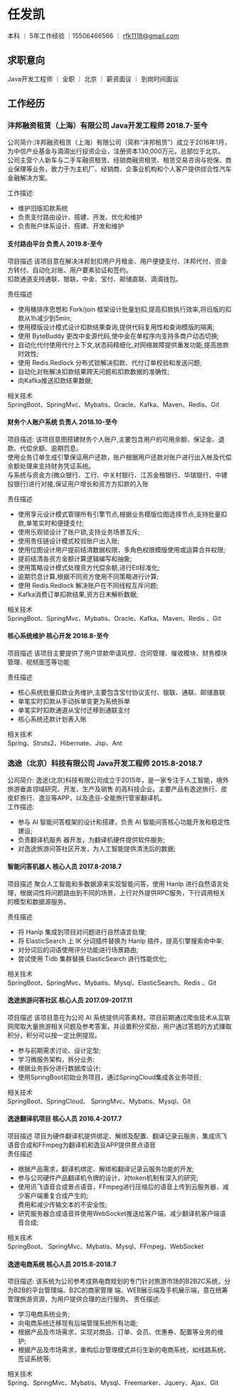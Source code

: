 # 任发凯 <br/>
本科 ｜ 5年工作经验 ｜15506466566 ｜ rfk1118@gmail.com <br/>

## 求职意向 <br/>
Java开发工程师 ｜ 全职 ｜ 北京 ｜ 薪资面议 ｜ 到岗时间面议<br/>

## 工作经历 <br/>  

### 沣邦融资租赁（上海）有限公司     Java开发工程师     2018.7-至今 <br/>
公司简介:沣邦融资租赁（上海）有限公司（简称“沣邦租赁”）成立于2016年1月，为中信产业基金与滴滴出行投资企业，注册资本130,000万元，总部位于北京。
公司主营个人新车与二手车融资租赁、经销商融资租赁、租赁交易咨询与担保、商业保理等业务，致力于为主机厂、经销商、企事业机构和个人客户提供综合性汽车金融解决方案。<br/>   

工作描述:
   * 维护旧版扣款系统
   * 负责支付路由设计、搭建、开发、优化和维护
   * 负责账户体系设计、搭建、开发和维护
   
#### 支付路由平台       负责人        2019.8-至今  

项目描述
该项目意在解决沣邦划扣用户月租金、用户便捷支付、沣邦代付、资金方转付、自动化对账、用户要素验证和签约。<br/> 
扣款通道支持通联、银联、中金、宝付、邮储直联、滴滴钱包。<br/> 

责任描述
* 使用桶排序思想和 Fork/join 框架设计批量划扣,提高扣款执行效率,将旧版的扣款从1h减少到5min;  
* 使用模版设计模式设计扣款结果查询,提供代码复用性和查询模版的隔离;  
* 使用 ByteBuddy 更改中金源代码,使中金在单程序内支持多商户动态切换;  
* 自动化代付使用代付上下文,状态码精细化,对网络故障提供重发功能,提高放款时效性;  
* 使用 Redis.Redlock 分布式锁解决扣款、代付订单校验和发送问题;  
* 自动化对账解决扣款结果跨天问题和扣款数据的准确性;  
* 向Kafka推送扣款结果数据;  

相关技术  
SpringBoot、SpringMvc、Mybatis、Oracle、Kafka、Maven、Redis、Git


#### 财务个人账户系统        负责人        2018.10-至今  

项目描述:
该项目意图搭建财务个人账户,主要包含用户的可用余额、保证金、退款、代偿余额、逾期罚息。<br/> 
使用业务订单生成引擎保证用户还款，账户根据用户还款对账户进行出入帐及代偿余额处理来支持财务凭证系统。<br/> 
与系统与资金方(微众银行、工行、中关村银行、江苏金租银行、华瑞银行、中建投银行)进行对接,保证用户增长和资方方扣款的入账<br/> 

责任描述
* 使用享元设计模式管理所有引擎节点,根据业务模版位图选择节点,支持批量扣款,单笔实时和便捷支付;  
* 使用乐观锁设计了账户锁,支持业务场景互斥;  
* 使用责任链设计模式校验账户出入账; 
* 使用位图设计用户提前结清数据权限，多角色权限模版使用或运算合并权限;  
* 提前结清各资方金额计算逻辑编写和抽象;  
* 使用策略设计模式处理资方代偿余额,进行Etl标准化;  
* 逾期罚息计算,根据不同资方使用不同策略进行计算;  
* 使用 Redis.Redlock 解决账户在不同线程互斥问题;  
* Kafka消费订单扣款结果,资方日末解析数据;  

相关技术  
SpringBoot、SpringMvc、Mybatis、Oracle、Kafka、Maven、Redis 、Git

#### 核心系统维护        核心开发        2018.8-至今  

项目描述
该项目主要提供了用户贷款申请风控、合同管理、催收模块、财务模块管理、视频面签等功能<br/> 

责任描述
* 核心系统批量扣款业务维护,主要包含宝付协议支付、银联、通联、邮储直联
* 单笔实时扣款从手动拆单变更为系统拆单
* 单笔实时扣款通道从宝付迁移到通联支付
* 核心系统还款计划表入账

相关技术  
Spring、Struts2、Hibernate、Jsp、Ant


### 逸途（北京）科技有限公司        Java开发工程师        2015.8-2018.7 <br/> 
公司简介: 逸途(北京)科技有限公司成立于2015年，是一家专注于人工智能，境外旅游垂直领域研究、开发、生产及销售
的高科技企业。主要产品有逸途旅行、皮皮虾旅行、逸豆等APP，以及逸豆-全能旅行管家翻译机。<br/> 
工作描述:
   * 参与 AI 智能问答框架的设计和搭建，负责 AI 智能问答核心功能开发和稳定性建设;  
   * 负责翻译机服务 器开发，为翻译机硬件提供软件服务;  
   * 对逸途旅游问答社区开发，为人工智能提供清洗后的数据;  
   
#### 智能问答机器人        核心人员        2017.8-2018.7  
项目描述
聚合人工智能和多数据源来实现智能问答，使用 Hanlp 进行自然语言处理，根据词性将问题路由到不同的场景，上行对外提供RPC服务，下行调用相关的模型和数据源服务。<br/> 

责任描述
* 将 Hanlp 集成到项目对问题进行自然语言处理;  
* 将 ElasticSearch 上 IK 分词插件替换为 Hanlp 插件，提高引擎搜索命中率;  
* 对分词后的词语使用评分功能进行场景路由;  
* 尝试使用 Tidb 集群替换 ElasticSearch 进行性能优化;  

相关技术  
SpringBoot、SpringMvc、Mybatis、Mysql、ElasticSearch、Redis 、Git

#### 逸途旅游问答社区        核心人员        2017.09-2017.11  
项目描述
该项目意在为公司 AI 系统提供问答素材。项目前期通过爬虫技术从互联网爬取大量旅游相关问题及参考答案，并设置积分奖励，用户通过答题的方式赚取积分，积分可以按一定比例提现。
* 参与前期需求讨论、设计定型;  
* 学习微服务架构，拆分业务;  
* 根据业务拆分进行数据库设计;  
* 使用SpringBoot初始业务项目，通过SpringCloud集成各业务项目; 

相关技术  
SpringBoot、SpringCloud、 SpringMvc、Mybatis、Mysql、Git
 

#### 逸途翻译机项目        核心人员        2016.4-2017.7  
项目描述
项目为硬件翻译机提供绑定、解绑及配置、翻译记录云服务，集成讯飞语音合成和FFmpeg为翻译机和逸豆APP提供景点语音 </br>
责任描述
* 根据产品需求，翻译机绑定、解绑和翻译记录云服务功能的开发;    
* 参与公司硬件产品翻译机令牌的设计，对token机制有深入的研究;   
* 使用讯飞语音合成景点语音，FFmpeg进行压缩后的语音上传到云服务器，减少客户端重复合成产生的;  
  费用和减少传输文本的不安全性;  
* 研究服务器合成语音并使用WebSocket推送给客户端，减少翻译机客户端语音合成;   

相关技术  
SpringBoot、 SpringMvc、Mybatis、Mysql、FFmpeg、WebSocket

####  逸途电商系统        核心人员        2015.8-2018.7
项目描述: 该系统为公司参考成熟电商规划的专门针对旅游市场的B2B2C系统，分为B2B的平台管理端、B2C的商家管理
端、WEB展示端及手机展示端，意在统筹管理旅游资源，为用户提供合理的出行服务。
责任描述:
* 学习电商系统业务;  
* 向电商系统迁移现有后端管理系统所有功能;  
* 根据产品及市场需求，实现对商品、订单、会员、优惠券、配置等业务的维护;  
* 根据产品及市场需求，重构后台管理模式并衍生新的电商系统，如线路系统、签证系统等;  

相关技术  
Spring、SpringMvc、Mybatis、Mysql、Freemarker、Jquery、Ajax、Git


















